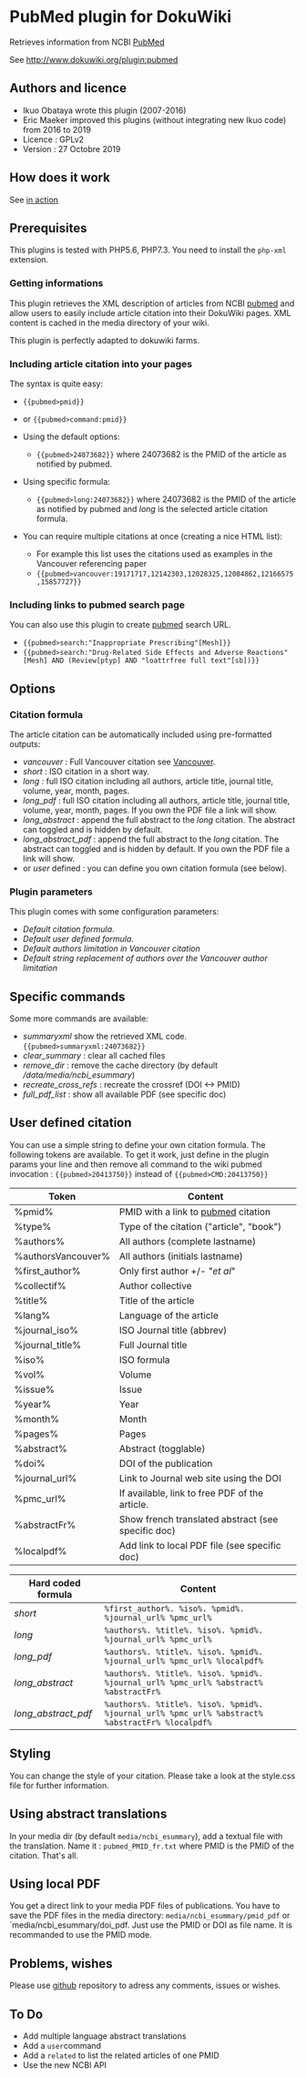# PubMed plugin for DokuWiki

Retrieves information from NCBI [PubMed]

See http://www.dokuwiki.org/plugin:pubmed

## Authors and licence

- Ikuo Obataya wrote this plugin (2007-2016)
- Eric Maeker improved this plugins (without integrating new Ikuo code) from 2016 to 2019
- Licence : GPLv2
- Version : 27 Octobre 2019

## How does it work

See [in action]

## Prerequisites

This plugins is tested with PHP5.6, PHP7.3. You need to install the `php-xml` extension.

### Getting informations

This plugin retrieves the XML description of articles from NCBI [pubmed] and allow users to easily include article citation into their DokuWiki pages.
XML content is cached in the media directory of your wiki.

This plugin is perfectly adapted to dokuwiki farms.

### Including article citation into your pages

The syntax is quite easy:
- `{{pubmed>pmid}}`
- or `{{pubmed>command:pmid}}`

- Using the default options:
  - `{{pubmed>24073682}}` where 24073682 is the PMID of the article as notified by pubmed.

- Using specific formula:
  - `{{pubmed>long:24073682}}` where 24073682 is the PMID of the article as notified by pubmed and *long* is the selected article citation formula.

- You can require multiple citations at once (creating a nice HTML list):
  - For example this list uses the citations used as examples in the Vancouver referencing paper
  - `{{pubmed>vancouver:19171717,12142303,12028325,12084862,12166575,15857727}}`


### Including links to pubmed search page

You can also use this plugin to create [pubmed] search URL.
- `{{pubmed>search:"Inappropriate Prescribing"[Mesh]}}`
- `{{pubmed>search:"Drug-Related Side Effects and Adverse Reactions"[Mesh] AND (Review[ptyp] AND "loattrfree full text"[sb])}}`


## Options

### Citation formula

The article citation can be automatically included using pre-formatted outputs:
- *vancouver* : Full Vancouver citation see [Vancouver].
- *short* : ISO citation in a short way.
- *long* : full ISO citation including all authors, article title, journal title, volume, year, month, pages.
- *long_pdf* : full ISO citation including all authors, article title, journal title, volume, year, month, pages. If you own the PDF file a link will show.
- *long_abstract* : append the full abstract to the *long* citation. The abstract can toggled and is hidden by default.
- *long_abstract_pdf* : append the full abstract to the *long* citation. The abstract can toggled and is hidden by default. If you own the PDF file a link will show.
- or *user* defined : you can define you own citation formula (see below).

### Plugin parameters

This plugin comes with some configuration parameters:
- *Default citation formula*.
- *Default user defined formula*.
- *Default authors limitation in Vancouver citation*
- *Default string replacement of authors over the Vancouver author limitation*

## Specific commands

Some more commands are available:
- *summaryxml* show the retrieved XML code.
`{{pubmed>summaryxml:24073682}}`
- *clear_summary* : clear all cached files
- *remove_dir* : remove the cache directory (by default */data/media/ncbi_esummary*)
- *recreate_cross_refs* : recreate the crossref (DOI <-> PMID)
- *full_pdf_list* : show all available PDF (see specific doc)

## User defined citation

You can use a simple string to define your own citation formula. The following tokens are available.
To get it work, just define in the plugin params your line and then remove all command to the wiki pubmed invocation : `{{pubmed>20413750}}` instead of `{{pubmed>CMD:20413750}}`

Token    | Content
-------- | ---
%pmid% | PMID with a link to [pubmed] citation
%type% | Type of the citation ("article", "book")
%authors% | All authors (complete lastname)
%authorsVancouver% | All authors (initials lastname)
%first_author% | Only first author +/- "*et al*"
%collectif% | Author collective
%title% | Title of the article
%lang% | Language of the article
%journal_iso% | ISO Journal title (abbrev)
%journal_title% | Full Journal title
%iso% | ISO formula
%vol% | Volume
%issue% | Issue
%year% | Year
%month% | Month
%pages% | Pages
%abstract% | Abstract (togglable)
%doi% | DOI of the publication
%journal_url% | Link to Journal web site using the DOI
%pmc_url% | If available, link to free PDF of the article.
%abstractFr% | Show french translated abstract (see specific doc)
%localpdf% | Add link to local PDF file (see specific doc)

Hard coded formula    |  Content
--------------------- | ----------
*short*               | `%first_author%. %iso%. %pmid%. %journal_url% %pmc_url%`
*long*                | `%authors%. %title%. %iso%. %pmid%. %journal_url% %pmc_url%`
*long_pdf*            | `%authors%. %title%. %iso%. %pmid%. %journal_url% %pmc_url% %localpdf%`
*long_abstract*       | `%authors%. %title%. %iso%. %pmid%. %journal_url% %pmc_url% %abstract% %abstractFr%`
*long_abstract_pdf*   | `%authors%. %title%. %iso%. %pmid%. %journal_url% %pmc_url% %abstract% %abstractFr% %localpdf%`

## Styling

You can change the style of your citation. Please take a look at the style.css file for further information.

## Using abstract translations

In your media dir (by default `media/ncbi_esummary`), add a textual file with the translation. Name it : `pubmed_PMID_fr.txt` where PMID is the PMID of the citation. That's all.

## Using local PDF

You get a direct link to your media PDF files of publications. You have to save the PDF files in the media directory: `media/ncbi_esummary/pmid_pdf` or `media/ncbi_esummary/doi_pdf. Just use the PMID or DOI as file name. It is recommanded to use the PMID mode.

## Problems, wishes

Please use [github] repository to adress any comments, issues or wishes.

## To Do

- Add multiple language abstract translations
- Add a `user`command
- Add a `related` to list the related articles of one PMID
- Use the new NCBI API

[pubmed]: https://www.ncbi.nlm.nih.gov/pubmed
[github]: https://github.com/EricMaeker/dokuwiki-plugin-pubmed/tree/dokuwiki-web-site
[in action]: https://www.maeker.fr/eric/wiki/fr:medical:cours:part:iatrogenese:references
[Vancouver]: https://www.nlm.nih.gov/bsd/uniform_requirements.html